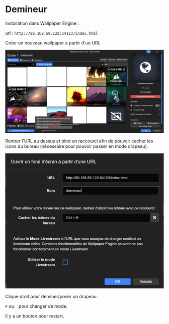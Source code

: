# Demineur

Installation dans Wallpaper Engine :

url : `http://89.168.59.122:54123/index.html`

Créer un nouveau wallpaper à partir d'un URL

![img1](images/1.png)

Rentrer l'URL au dessus et bind un raccourci afin de pouvoir cacher les icons du bureau (nécessaire pour pouvoir passer en mode drapeau).

![img2](images/2.png)

Clique droit pour deminer/poser un drapeau.

`F` ou ` ` pour changer de mode.

Il y a un bouton pour restart.